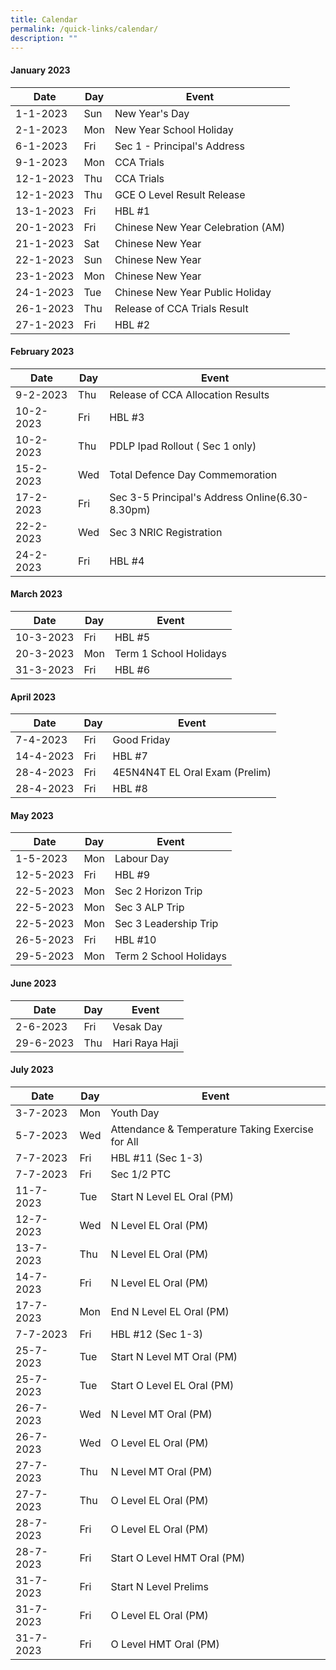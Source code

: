 ```yaml
---
title: Calendar
permalink: /quick-links/calendar/
description: ""
---
```

#### January 2023



| Date | Day | Event |
| -------- | -------- | -------- |
| 1-1-2023    | Sun     | New Year's Day    |
| 2-1-2023   | Mon | New Year School Holiday |
| 6-1-2023 | Fri | Sec 1 - Principal's Address |
| 9-1-2023     | Mon     | CCA Trials     |
| 12-1-2023 | Thu | CCA Trials |
| 12-1-2023 | Thu | GCE O Level Result Release |
| 13-1-2023     | Fri     | HBL #1     |
| 20-1-2023 | Fri | Chinese New Year Celebration (AM) |
| 21-1-2023 | Sat | Chinese New Year |
| 22-1-2023     | Sun     | Chinese New Year     |
| 23-1-2023 | Mon | Chinese New Year |
| 24-1-2023 | Tue | Chinese New Year Public Holiday |
| 26-1-2023     | Thu     | Release of CCA Trials Result     |
| 27-1-2023 | Fri | HBL #2 |

#### February 2023



| Date | Day | Event |
| -------- | -------- | -------- |
| 9-2-2023   | Thu    | Release of CCA Allocation Results    |
| 10-2-2023 | Fri | HBL #3 
| 10-2-2023 | Thu | PDLP Ipad Rollout ( Sec 1 only) |
| 15-2-2023 | Wed | Total Defence Day Commemoration |
| 17-2-2023 | Fri | Sec 3-5 Principal's Address Online(6.30-8.30pm) |
| 22-2-2023 | Wed | Sec 3 NRIC Registration |
| 24-2-2023     | Fri     | HBL #4     |

#### March 2023



| Date | Day | Event |
| -------- | -------- | -------- |
|10-3-2023     | Fri     | HBL #5    |
| 20-3-2023 | Mon | Term 1 School Holidays |
| 31-3-2023     | Fri     | HBL #6     |

#### April 2023



| Date| Day| Event |
| -------- | --- | ----- |
| 7-4-2023     | Fri     | Good Friday     |
| 14-4-2023 | Fri | HBL #7 |
| 28-4-2023  | Fri     | 4E5N4N4T EL Oral Exam (Prelim)     |
| 28-4-2023 | Fri | HBL #8 |


#### May 2023



| Date | Day | Event |
| -------- | -------- | -------- |
| 1-5-2023     | Mon     | Labour Day     |
| 12-5-2023 | Fri | HBL #9 |
| 22-5-2023     | Mon   | Sec 2 Horizon Trip      |
| 22-5-2023| Mon | Sec 3 ALP Trip |
| 22-5-2023    | Mon     | Sec 3 Leadership Trip    |
| 26-5-2023 | Fri | HBL #10 |
| 29-5-2023 | Mon | Term 2 School Holidays |


#### June 2023



| Date | Day | Event |
| - | -------- | -------- |
| 2-6-2023    | Fri     | Vesak Day    |
 |29-6-2023    | Thu     | Hari Raya Haji    |
 
 
 #### July 2023



| Date | Day | Event |
| - | -------- | -------- |
| 3-7-2023    | Mon     | Youth Day    |
| 5-7-2023    | Wed     | Attendance & Temperature Taking Exercise for All    |
| 7-7-2023    | Fri     | HBL #11 (Sec 1-3)   |
| 7-7-2023    | Fri     | Sec 1/2 PTC   | 
| 11-7-2023    | Tue    | Start N Level EL Oral (PM) |
| 12-7-2023    | Wed    | N Level EL Oral (PM)  |
| 13-7-2023    | Thu    | N Level EL Oral (PM)  |
| 14-7-2023    | Fri   | N Level EL Oral (PM)  |
| 17-7-2023    | Mon    | End N Level EL Oral (PM) |
| 7-7-2023    | Fri     | HBL #12 (Sec 1-3)   |
| 25-7-2023    | Tue    | Start N Level MT Oral (PM) |
| 25-7-2023    | Tue    | Start O Level EL Oral (PM) |
| 26-7-2023    | Wed   | N Level MT Oral (PM) |
| 26-7-2023    | Wed    | O Level EL Oral (PM) |
| 27-7-2023    | Thu   | N Level MT Oral (PM) |
| 27-7-2023    | Thu    | O Level EL Oral (PM)
| 28-7-2023    | Fri   | O Level EL Oral (PM) |
| 28-7-2023    | Fri    | Start O Level HMT Oral (PM)
| 31-7-2023    | Fri    | Start N Level Prelims 
| 31-7-2023    | Fri    | O Level EL Oral (PM)
| 31-7-2023    | Fri    | O Level HMT Oral (PM)